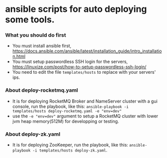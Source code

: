 # ansible scripts for auto deploying some tools.
### What you should do first
* You must install ansible first, https://docs.ansible.com/ansible/latest/installation_guide/intro_installation.html
* You must setup passwordless SSH login for the servers, https://linuxize.com/post/how-to-setup-passwordless-ssh-login/
* You need to edit the file ```templates/hosts``` to replace with your servers' ips.

### About deploy-rocketmq.yaml 
* It is for deploying RocketMQ Broker and NameServer cluster with a gui console, run the playbook, like this:
        ``` ansible-playbook -i templates/hosts deploy-rocketmq.yaml -e "env=dev" ```
* use the ``` -e "env=dev" ``` argument to setup a RocketMQ cluster with lower jvm heap memory(512M) for developping or testing.

### About deploy-zk.yaml 
* It is for deploying ZooKeeper, run the playbook, like this: 
        ``` ansible-playbook -i templates/hosts deploy-zk.yaml ```.
